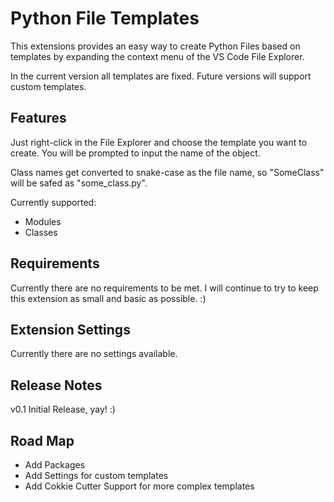 # Python File Templates

This extensions provides an easy way to create Python Files based on templates by expanding the context menu of the VS Code File Explorer.

In the current version all templates are fixed. Future versions will support custom templates.

## Features

Just right-click in the File Explorer and choose the template you want to create. You will be prompted to input the name of the object.

Class names get converted to snake-case as the file name, so "SomeClass" will be safed as "some_class.py".

Currently supported:
* Modules
* Classes

## Requirements

Currently there are no requirements to be met. I will continue to try to keep this extension as small and basic as possible. :)

## Extension Settings

Currently there are no settings available.

## Release Notes

v0.1 Initial Release, yay! :)

## Road Map

* Add Packages
* Add Settings for custom templates
* Add Cokkie Cutter Support for more complex templates